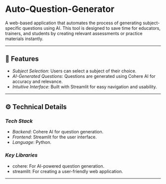 # Auto-Question-Generator

A web-based application that automates the process of generating subject-specific questions using AI. This tool is designed to save time for educators, trainers, and students by creating relevant assessments or practice materials instantly.

---

## 🚀 Features
- *Subject Selection*: Users can select a subject of their choice.
- *AI-Generated Questions*: Questions are generated using Cohere AI for accuracy and relevance.
- *Intuitive Interface*: Built with Streamlit for easy navigation and usability.

---

## ⚙️ Technical Details

### *Tech Stack*
- *Backend*: Cohere AI for question generation.
- *Frontend*: Streamlit for the user interface.
- *Language*: Python.

### *Key Libraries*
- cohere: For AI-powered question generation.
- streamlit: For creating a user-friendly web application.

---


